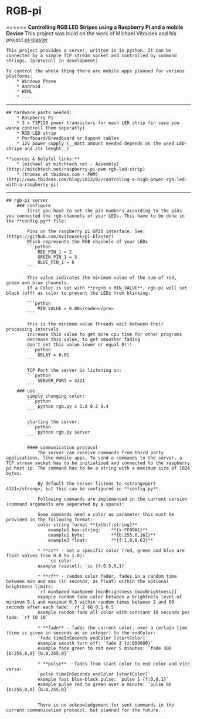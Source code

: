 # RGB-pi
======
	**Controlling RGB LED Stripes using a Raspberry Pi and a mobile Device**
	This project was build on the work of Michael Vitousek and his project [pi-blaster](https://github.com/mvitousek/pi-blaster)
	
	This project provides a server, written in in python. It can be connected by a simple TCP stream socket and controlled by command strings. (protocoll in development)
	
	To control the whole thing there are mobile apps planned for various platforms:
		* Windows Phone
		* Android
		* HTML
		* ...
------
	## hardware parts needed:
		* Raspberry Pi
		* 3 x TIP120 power transistors for each LED strip (in case you wanna controll them seperatly)
		* RGB LED strip
		* Perfboard/Breadboard or Dupont cables
		* 12V power supply (__Watt amount needed depends on the used LED-stripe and its lenght__)
		
	**sources & helpful links:**
		* [michael at mitchtech.net - Assembly](http://mitchtech.net/raspberry-pi-pwm-rgb-led-strip)
		* [thomas at tbideas.com - PWM](http://www.tbideas.com/blog/2013/02/controling-a-high-power-rgb-led-with-a-raspberry-pi)
	
------
	## rgb-pi server
		### configure
			first you have to set the pin numbers according to the pins you connected the rgb-channels of your LEDs. This have to be done in the **config.py** file:
			
			Pins on the raspberry pi GPIO interface. See: (https://github.com/mvitousek/pi-blaster)
			Which represents the RGB channels of your LEDs
			```python
				RED_PIN_1 = 2 
				GREEN_PIN_1 = 5 
				BLUE_PIN_1 = 6
			```

			This value indicates the minimum value of the sum of red, green and blue channels.
			If a Color is set with **r+g+b < MIN_VALUE**, rgb-pi will set black (off) as color to prevent the LEDs from blinking.
			
			```python
				MIN_VALUE = 0.00</code></pre>
			```

			this is the minimum value threads wait between their processing intervals
			increase this value to get more cpu time for other programs
			decrease this value, to get smoother fading
			don't set this value lower or equal 0!!!
			```python
				DELAY = 0.01
			```

			TCP Port the server is listening on:
			```python
				SERVER_PORT = 4321
			```
		### use
			simply changing color:
			```python
				python rgb.py c 1.0 0.2 0.4
			```
			
			starting the server:
			```python
				python rgb.py server
			```

			#### communication protocol
				The server can receive commands from third party applications, like mobile apps. To send a commands to the server, a TCP stream socket has to be initialized and connected to the raspberry pi host ip. The command has to be a string with a maximum size of 1024 bytes.

				By default the server listens to <strong>port 4321</strong>, but this can be configured in **config.py**.
				
				Following commands are implemented in the current version (command arguments are seperated by a space):
				
				Some commands need a color as parameter this must be provided in the following format:
				color string format **{x|b|f:string}**
					example1 hex-string:	**{x:FF00A1}**
					example2 byte:			**{b:255,0,161}**
					example3 float:			**{f:1,0,0.63}**
				
				* **cc** - set a specific color (red, green and blue are float values from 0.0 to 1.0):
					`cc color`
				example (violet): `cc {f:0.5,0,1}`
				
				* **rf** - random color fader, fades in a random time between min and max (in seconds, as float) within the optional brightness limits:
				`rf minSpeed maxSpeed [minBrightness [maxBrightness]]`
				example random fade color between a brightness level of minimum 0.1 and maximum 0.5 within random times between 2 and 60 seconds after each fade: `rf 2 60 0.1 0.5`
				example random fade all color with constant 10 seconds per fade: `rf 10 10`
				
				* **fade** - fades the current color, over a certain time (time is given in seconds as an integer) to the endColor:
				`fade timeInSeconds endColor [startColor]`
				example smooth turn off: `fade 2 {x:000000}`
				example fade green to red over 5 minutes: `fade 300 {b:255,0,0} {b:0,255,0}`
				
				* **pulse** - fades from start color to end color and vice versa:
				`pulse timeInSeconds endColor [startColor]`
				example fast blue-black pulse: `pulse 1 {f:0,0,1}`
				example pulse red to green over a minute: `pulse 60 {b:255,0,0} {b:0,255,0}`
				

				There is no acknowledgement for sent commands in the current communication protocol, but planned for the future.